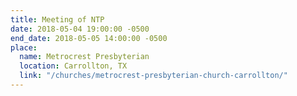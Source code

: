 ```yaml
---
title: Meeting of NTP
date: 2018-05-04 19:00:00 -0500
end_date: 2018-05-05 14:00:00 -0500
place:
  name: Metrocrest Presbyterian
  location: Carrollton, TX
  link: "/churches/metrocrest-presbyterian-church-carrollton/"
---
```

